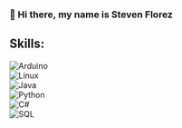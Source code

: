 ### 👋 Hi there, my name is Steven Florez

## Skills:

![Arduino](https://img.shields.io/badge/Arduino-3DDC84??style=for-the-badge&logo=arduino&logoColor=white&labelColor=101010)</br>
![Linux](https://img.shields.io/badge/Linux-FCC624??style=for-the-badge&logo=Linux&logoColor=white&labelColor=101010)</br>
![Java](https://img.shields.io/badge/Java-FF5733??style=for-the-badge&logo=JavaScript&logoColor=white&labelColor=101010)</br>
![Python](https://img.shields.io/badge/Python-000CFF??style=for-the-badge&logo=python&logoColor=white&labelColor=101010)</br>
![C#](https://img.shields.io/badge/C_Sharp-B200FF??style=for-the-badge&logo=CSharp&logoColor=white&labelColor=101010)</br>
![SQL](https://img.shields.io/badge/SQL-003545??style=for-the-badge&logo=MariaDB&logoColor=white&labelColor=101010)</br>


